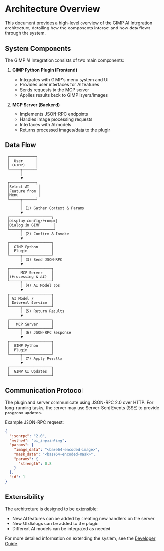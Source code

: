 # Architecture Overview

This document provides a high-level overview of the GIMP AI Integration architecture, detailing how the components interact and how data flows through the system.

## System Components

The GIMP AI Integration consists of two main components:

1. **GIMP Python Plugin (Frontend)**
   - Integrates with GIMP's menu system and UI
   - Provides user interfaces for AI features
   - Sends requests to the MCP server
   - Applies results back to GIMP layers/images

2. **MCP Server (Backend)**
   - Implements JSON-RPC endpoints
   - Handles image processing requests
   - Interfaces with AI models
   - Returns processed images/data to the plugin

## Data Flow

```
 ┌────────────┐
 │  User      │
 │ (GIMP)     │
 └─────┬──────┘
       │
       ▼
 ┌────────────┐
 │Select AI    │
 │Feature from │
 │Menu         │
 └─────┬──────┘
       │
       │ (1) Gather Context & Params
       ▼
 ┌───────────────────┐
 │Display Config/Prompt│
 │Dialog in GIMP      │
 └─────┬──────────────┘
       │ (2) Confirm & Invoke
       ▼
 ┌───────────────────┐
 │  GIMP Python      │
 │  Plugin           │
 └─────┬─────────────┘
       │ (3) Send JSON-RPC
       ▼
 ┌───────────────────┐
 │     MCP Server    │
 │(Processing & AI)  │
 └─────┬─────────────┘
       │ (4) AI Model Ops
       ▼
 ┌───────────────────┐
 │ AI Model /        │
 │ External Service  │
 └─────┬─────────────┘
       │ (5) Return Results
       ▼
 ┌───────────────────┐
 │   MCP Server      │
 └─────┬─────────────┘
       │ (6) JSON-RPC Response
       ▼
 ┌───────────────────┐
 │  GIMP Python      │
 │  Plugin           │
 └─────┬─────────────┘
       │ (7) Apply Results
       ▼
 ┌───────────────────┐
 │  GIMP UI Updates  │
 └───────────────────┘
```

## Communication Protocol

The plugin and server communicate using JSON-RPC 2.0 over HTTP. For long-running tasks, the server may use Server-Sent Events (SSE) to provide progress updates.

Example JSON-RPC request:
```json
{
  "jsonrpc": "2.0",
  "method": "ai_inpainting",
  "params": {
    "image_data": "<base64-encoded-image>",
    "mask_data": "<base64-encoded-mask>",
    "params": {
      "strength": 0.8
    }
  },
  "id": 1
}
```

## Extensibility

The architecture is designed to be extensible:
- New AI features can be added by creating new handlers on the server
- New UI dialogs can be added to the plugin
- Different AI models can be integrated as needed

For more detailed information on extending the system, see the [Developer Guide](developer_guide.md).
